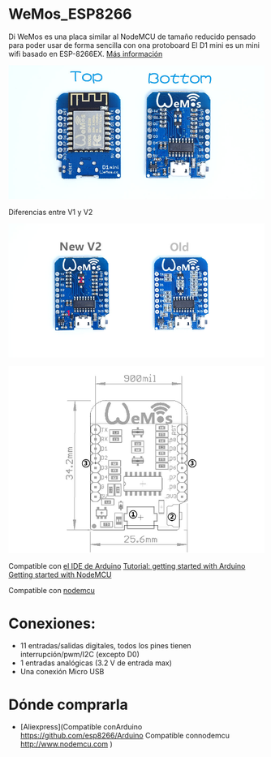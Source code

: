 # WeMos_ESP8266

Di WeMos es una placa similar al NodeMCU de tamaño reducido pensado para poder usar de forma sencilla con ona protoboard
El D1 mini es un mini wifi basado en ESP-8266EX.   [Más información](http://www.wemos.cc)

![pcb](./images/pcb.jpg)

Diferencias entre V1 y V2

![pcb v1](./images/pcbDiff.jpg)

![pcb v1](./images/boardSize.jpg)

Compatible con [el IDE de Arduino](https://github.com/esp8266/Arduino) [Tutorial: getting started with Arduino](http://www.wemos.cc/tutorial/get_started_in_arduino.html) [Getting started with NodeMCU](http://www.wemos.cc/tutorial/get_started_in_nodemcu.html)

Compatible con [nodemcu](http://www.nodemcu.com)


# Conexiones:
* 11 entradas/salidas digitales, todos los pines tienen interrupción/pwm/I2C (excepto D0)
* 1 entradas analógicas (3.2 V de entrada max)
* Una conexión Micro USB

# Dónde comprarla

* [Aliexpress](Compatible conArduino https://github.com/esp8266/Arduino
Compatible connodemcu  http://www.nodemcu.com
)
